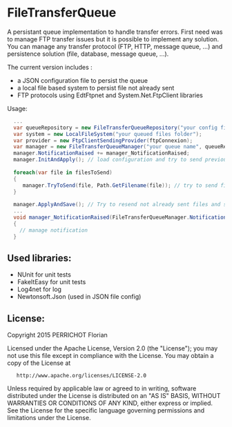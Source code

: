 FileTransferQueue
========

A persistant queue implementation to handle transfer errors. First need was to manage FTP transfer issues but it is possible to implement any solution. You can manage any transfer protocol (FTP, HTTP, message queue, ...) and persistence solution (file, database, message queue, ...).

The current version includes :
- a JSON configuration file to persist the queue
- a local file based system to persist file not already sent
- FTP protocols using EdtFtpnet and System.Net.FtpClient libraries


Usage:

```csharp
  ...
  var queueRepository = new FileTransferQueueRepository("your config file folder");
  var system = new LocalFileSystem("your queued files folder");
  var provider = new FtpClientSendingProvider(ftpConnexion);
  var manager = new FileTransferQueueManager("your queue name", queueRepository, system, provider);
  manager.NotificationRaised += manager_NotificationRaised;
  manager.InitAndApply(); // load configuration and try to send previously queued items
  
  foreach(var file in filesToSend)
  {
     manager.TryToSend(file, Path.GetFilename(file)); // try to send files in our current process
  }
  
  manager.ApplyAndSave(); // Try to resend not already sent files and save queue content (so, these files are not be sent but will be resend at the next restart)
  ...
  void manager_NotificationRaised(FileTransferQueueManager.NotificationType type, FileItem item)
  {
	// manage notification
  }
 ```

Used libraries:
---
- NUnit for unit tests
- FakeItEasy for unit tests
- Log4net for log 
- Newtonsoft.Json (used in JSON file config)


License:
---
Copyright 2015 PERRICHOT Florian

   Licensed under the Apache License, Version 2.0 (the "License");
   you may not use this file except in compliance with the License.
   You may obtain a copy of the License at

       http://www.apache.org/licenses/LICENSE-2.0

   Unless required by applicable law or agreed to in writing, software
   distributed under the License is distributed on an "AS IS" BASIS,
   WITHOUT WARRANTIES OR CONDITIONS OF ANY KIND, either express or implied.
   See the License for the specific language governing permissions and
   limitations under the License.
